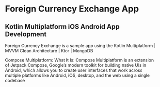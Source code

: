 # Foreign Currency Exchange App 

## Kotlin Multiplatform iOS Android App Development

Foreign Currency Exchange is a sample app using the Kotlin Multiplatform | MVVM Clean Architecture | Ktor | MongoDB

Compose Multiplatform:
What It Is: Compose Multiplatform is an extension of Jetpack Compose, Google’s modern toolkit for building native UIs in Android, which allows you to create user interfaces that work across multiple platforms like Android, iOS, desktop, and the web using a single codebase




